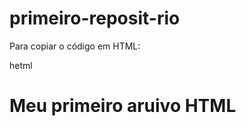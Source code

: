 # primeiro-reposit-rio

Para copiar o código em HTML:

<html>hetml
  <h1> Meu primeiro aruivo HTML </h1>
  </html>
  

